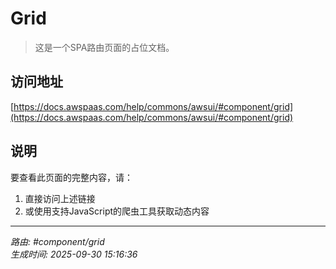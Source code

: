 # Grid

> 这是一个SPA路由页面的占位文档。

## 访问地址

[https://docs.awspaas.com/help/commons/awsui/#component/grid](https://docs.awspaas.com/help/commons/awsui/#component/grid)

## 说明

要查看此页面的完整内容，请：

1. 直接访问上述链接
2. 或使用支持JavaScript的爬虫工具获取动态内容

---

*路由: #component/grid*  
*生成时间: 2025-09-30 15:16:36*
